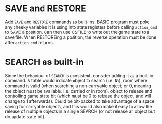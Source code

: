 # SAVE and RESTORE

Add `SAVE` and `RESTORE` commands as built-ins.  BASIC program must poke any cheeky variables it is using into state registers before calling `action_cmd` to
SAVE a position.  Can then use OSFILE to write out the game state to a save file.  When RESTOREing a position, the reverse operation must be done after
`action_cmd` returns.

# SEARCH as built-in

Since the behaviour of `SEARCH` is consistent, consider adding it as a built-in command.  A table would indicate object to search (i.e. `N%`), room where
command is valid (when searching a non-carryable object; or 0, meaning the object must be available, i.e. carried or in room), object to release and controlling
game state bit  (which must be 0 to release the object, and will change to 1 afterwards).  Could be bit-packed to take advantage of a space saving for carryable
objects, and this would also make it easy to allow the release of multiple objects in a single SEARCH (or not release an object but do update state bit).



